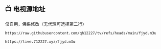 ## 📺 **电视源地址**
仅自用，佛系修改（无代理可选择第二行）

```
https://raw.githubusercontent.com/qh12227/tv/refs/heads/main/fjyd.m3u
```
```
https://live.712227.xyz/fjyd.m3u
```
